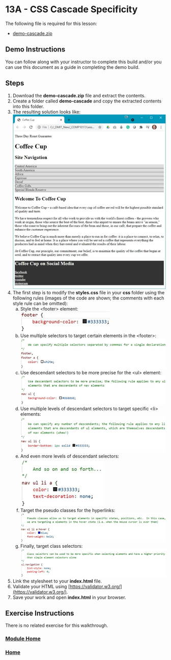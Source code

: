 # 13A - CSS Cascade Specificity
The following file is required for this lesson:

* [demo-cascade.zip](files/demo-cascade.zip)

## Demo Instructions
You can follow along with your instructor to complete this build and/or you can use this document as a guide in completing the demo build.

## Steps
1.	Download the **demo-cascade.zip** file and extract the contents.
2.	Create a folder called **demo-cascade** and copy the extracted contents into this folder.
3.	The resulting solution looks like:<br>
![cascade-final.jpg](files/cascade-final.jpg)
4.	The first step is to modify the **styles.css** file in your **css** folder using the following rules (images of the code are shown; the comments with each style rule can be omitted):<br>
    <ol type="a">
        <li>Style the &lt;footer&gt; element:<br>
        <img src="files/css-styles-a.jpg" alt="footer element">
        </li>
        <li>Use multiple selectors to target certain elements in the &lt;footer&gt;:<br>
        <img src="files/css-styles-b.jpg" alt="footer elements">
        </li>
        <li>Use descendant selectors to be more precise for the &lt;ul&gt; element:<br>
        <img src="files/css-styles-c.jpg" alt="ul element">
        </li>
        <li>Use multiple levels of descendant selectors to target specific &lt;li&gt; elements:<br>
        <img src="files/css-styles-d.jpg" alt="ul element">
        </li>
        <li>And even more levels of descendant selectors:<br>
        <img src="files/css-styles-e.jpg" alt="ul element">
        </li>
        <li>Target the pseudo classes for the hyperlinks:<br>
        <img src="files/css-styles-f.jpg" alt="hyperlinks">
        </li>
        <li>Finally, target class selectors:<br>
        <img src="files/css-styles-g.jpg" alt="class selectors">
        </li>
    </ol>
5.	Link the stylesheet to your **index.html** file.
6.	Validate your HTML using [https://validator.w3.org/](https://validator.w3.org/).
7.	Save your work and open **index.html** in your browser.

## Exercise Instructions
There is no related exercise for this walkthrough.

### [Module Home](../README.md)

### [Home](../../README.md)